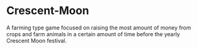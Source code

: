 # Crescent-Moon
 
A farming type game focused on raising the most amount of money from crops and farm animals in a certain amount of time before the yearly Crescent Moon festival. 
